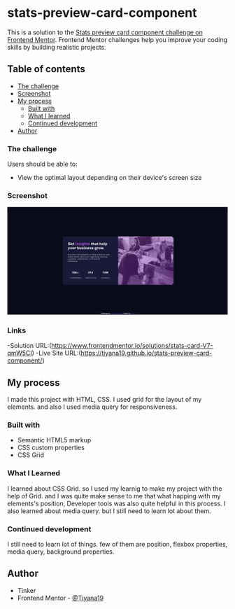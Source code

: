 # stats-preview-card-component
This is a solution to the [Stats preview card component challenge on Frontend Mentor](https://www.frontendmentor.io/challenges/stats-preview-card-component-8JqbgoU62). Frontend Mentor challenges help you improve your coding skills by building realistic projects.

## Table of contents 

  - [The challenge](#the-challenge)
  - [Screenshot](#screenshot)
- [My process](#my-process)
  - [Built with](#built-with)
  - [What I learned](#what-i-learned)
  - [Continued development](#continued-development)
- [Author](#author)

### The challenge

Users should be able to:

- View the optimal layout depending on their device's screen size

### Screenshot 

![Desktop](./images/screenshot.png)

### Links 
-Solution URL:(https://www.frontendmentor.io/solutions/stats-card-V7-qmW5CI)
-Live Site URL:(https://tiyana19.github.io/stats-preview-card-component/)

## My process 

I made this project with HTML, CSS. I used grid for the layout of my elements. and also I used media query for responsiveness.

### Built with 

- Semantic HTML5 markup 
- CSS custom properties 
- CSS Grid 

### What I Learned 

I learned about CSS Grid. so I used my learnig to make my project with the help of Grid. and I was quite make sense to me that what happing with my elements's position, Developer tools was also quite helpful in this process.
I also learned about media query. but I still need to learn lot about them. 

### Continued development 

I still need to learn lot of things. few of them are position, flexbox properties, media query, background properties.

## Author 

- Tinker 
- Frontend Mentor - [@Tiyana19](https://www.frontendmentor.io/profile/Tiyana19)
















